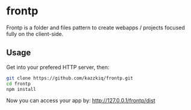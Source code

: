 # frontp
Frontp is a folder and files pattern to create webapps / projects focused fully on the client-side.


## Usage

Get into your prefered HTTP server, then:

```bash
git clone https://github.com/kazzkiq/frontp.git
cd frontp
npm install
```
Now you can access your app by: http://127.0.0.1/frontp/dist